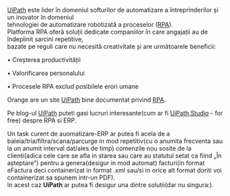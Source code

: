 [UiPath](https://en.wikipedia.org/wiki/UiPath) este lider în domeniul softurilor de automatizare a întreprinderilor și un inovator în domeniul<br/> 
tehnologiei de automatizare robotizată a proceselor ([RPA](https://ro.wikipedia.org/wiki/UiPath)).<br/>
Platforma RPA oferă soluții dedicate companiilor în care angajații au de îndeplinit sarcini repetitive, <br/>
bazate pe reguli care nu necesită creativitate și are următoarele beneficii:

 • Creșterea productivității
 
 • Valorificarea personalului
 
 • Procesele RPA exclud posibilele erori umane

Orange are un site [UiPath](https://forum.uipath.com/t/how-to-simulate-a-rest-service-with-php-in-a-local-environment/393509) bine documentat privind [RPA](https://www.orange.md/ro/business/rpa?fbclid=IwY2xjawGBij1leHRuA2FlbQIxMAABHTOnFa8EhrhcdMcdAO6gWhV1aOTflKYW9OdrgAHNAI3kGbwMqDv0hq7Sjw_aem_Up_Ft5AFWCV2OM0Dd9eSrA).

Pe blog-ul [UiPath](https://www.uipath.com/blog/product-and-updates/introducing-uipath-studiox) puteti gasi lucruri interesante(cum ar fi [UiPath Studio](https://www.uipath.com/product/studio) - for free) despre RPA si ERP.

Un task curent de auomatizare-ERP ar putea fi acela de a baleia/tria/filtra/scana/parcurge in mod repetitiv(cu o anumita frecventa sau la un anumit interval dat/ales de timp) 
comenzile nou sosite de la clienti(adica cele care se afla in starea sau care au statutul setat ca fiind „În așteptare”) pentru a genera(desigur in mod automat)
facturi(in format eFactura deci containerizat in format .xml sau/si in orice alt format doriti voi containerizat sa spunem intr-un PDF).<br/>
In acest caz <b>UiPath</b> ar putea fi desigur  una dintre solutii(dar nu singura:).




